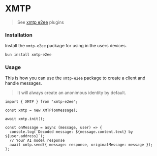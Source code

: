 # XMTP

> See [xmtp e2ee](https://docs-xmtp-org-git-agents-ephemerahq.vercel.app/agents/plugins) plugins

### Installation

Install the `xmtp-e2ee` package for using in the users devices.

```bash [cmd]
bun install xmtp-e2ee
```

### Usage

This is how you can use the `xmtp-e2ee` package to create a client and handle messages.

> It will always create an anonimous identity by default.

```tsx
import { XMTP } from "xmtp-e2ee";

const xmtp = new XMTP(onMessage);

await xmtp.init();

const onMessage = async (message, user) => {
  console.log(`Decoded message: ${message.content.text} by ${user.address}`);
  // Your AI model response
  await xmtp.send({ message: response, originalMessage: message });
};
```
